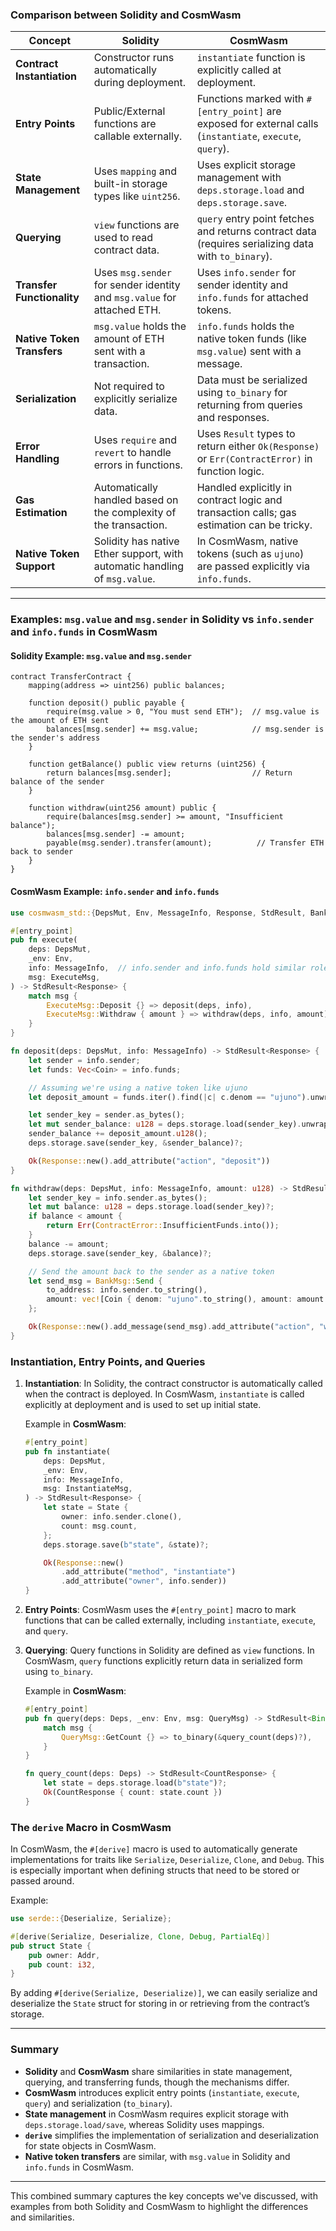 ### **Comparison between Solidity and CosmWasm**

| **Concept**                | **Solidity**                                                                                         | **CosmWasm**                                                                                   |
|----------------------------|------------------------------------------------------------------------------------------------------|------------------------------------------------------------------------------------------------|
| **Contract Instantiation**  | Constructor runs automatically during deployment.                                                    | `instantiate` function is explicitly called at deployment.                                      |
| **Entry Points**            | Public/External functions are callable externally.                                                   | Functions marked with `#[entry_point]` are exposed for external calls (`instantiate`, `execute`, `query`).|
| **State Management**        | Uses `mapping` and built-in storage types like `uint256`.                                             | Uses explicit storage management with `deps.storage.load` and `deps.storage.save`.              |
| **Querying**                | `view` functions are used to read contract data.                                                     | `query` entry point fetches and returns contract data (requires serializing data with `to_binary`). |
| **Transfer Functionality**  | Uses `msg.sender` for sender identity and `msg.value` for attached ETH.                              | Uses `info.sender` for sender identity and `info.funds` for attached tokens.                    |
| **Native Token Transfers**  | `msg.value` holds the amount of ETH sent with a transaction.                                         | `info.funds` holds the native token funds (like `msg.value`) sent with a message.               |
| **Serialization**           | Not required to explicitly serialize data.                                                           | Data must be serialized using `to_binary` for returning from queries and responses.             |
| **Error Handling**          | Uses `require` and `revert` to handle errors in functions.                                           | Uses `Result` types to return either `Ok(Response)` or `Err(ContractError)` in function logic.  |
| **Gas Estimation**          | Automatically handled based on the complexity of the transaction.                                    | Handled explicitly in contract logic and transaction calls; gas estimation can be tricky.       |
| **Native Token Support**    | Solidity has native Ether support, with automatic handling of `msg.value`.                           | In CosmWasm, native tokens (such as `ujuno`) are passed explicitly via `info.funds`.            |

---

### **Examples: `msg.value` and `msg.sender` in Solidity vs `info.sender` and `info.funds` in CosmWasm**

#### **Solidity Example: `msg.value` and `msg.sender`**
```solidity
contract TransferContract {
    mapping(address => uint256) public balances;

    function deposit() public payable {
        require(msg.value > 0, "You must send ETH");  // msg.value is the amount of ETH sent
        balances[msg.sender] += msg.value;            // msg.sender is the sender's address
    }

    function getBalance() public view returns (uint256) {
        return balances[msg.sender];                  // Return balance of the sender
    }

    function withdraw(uint256 amount) public {
        require(balances[msg.sender] >= amount, "Insufficient balance");
        balances[msg.sender] -= amount;
        payable(msg.sender).transfer(amount);          // Transfer ETH back to sender
    }
}
```

#### **CosmWasm Example: `info.sender` and `info.funds`**
```rust
use cosmwasm_std::{DepsMut, Env, MessageInfo, Response, StdResult, BankMsg, Coin};

#[entry_point]
pub fn execute(
    deps: DepsMut,
    _env: Env,
    info: MessageInfo,  // info.sender and info.funds hold similar roles as msg.sender and msg.value
    msg: ExecuteMsg,
) -> StdResult<Response> {
    match msg {
        ExecuteMsg::Deposit {} => deposit(deps, info),
        ExecuteMsg::Withdraw { amount } => withdraw(deps, info, amount),
    }
}

fn deposit(deps: DepsMut, info: MessageInfo) -> StdResult<Response> {
    let sender = info.sender;
    let funds: Vec<Coin> = info.funds;

    // Assuming we're using a native token like ujuno
    let deposit_amount = funds.iter().find(|c| c.denom == "ujuno").unwrap().amount;

    let sender_key = sender.as_bytes();
    let mut sender_balance: u128 = deps.storage.load(sender_key).unwrap_or(0);
    sender_balance += deposit_amount.u128();
    deps.storage.save(sender_key, &sender_balance)?;

    Ok(Response::new().add_attribute("action", "deposit"))
}

fn withdraw(deps: DepsMut, info: MessageInfo, amount: u128) -> StdResult<Response> {
    let sender_key = info.sender.as_bytes();
    let mut balance: u128 = deps.storage.load(sender_key)?;
    if balance < amount {
        return Err(ContractError::InsufficientFunds.into());
    }
    balance -= amount;
    deps.storage.save(sender_key, &balance)?;

    // Send the amount back to the sender as a native token
    let send_msg = BankMsg::Send {
        to_address: info.sender.to_string(),
        amount: vec![Coin { denom: "ujuno".to_string(), amount: amount.into() }],
    };

    Ok(Response::new().add_message(send_msg).add_attribute("action", "withdraw"))
}
```

### **Instantiation, Entry Points, and Queries**

1. **Instantiation**: In Solidity, the contract constructor is automatically called when the contract is deployed. In CosmWasm, `instantiate` is called explicitly at deployment and is used to set up initial state.
   
   Example in **CosmWasm**:
   ```rust
   #[entry_point]
   pub fn instantiate(
       deps: DepsMut,
       _env: Env,
       info: MessageInfo,
       msg: InstantiateMsg,
   ) -> StdResult<Response> {
       let state = State {
           owner: info.sender.clone(),
           count: msg.count,
       };
       deps.storage.save(b"state", &state)?;

       Ok(Response::new()
           .add_attribute("method", "instantiate")
           .add_attribute("owner", info.sender))
   }
   ```

2. **Entry Points**: CosmWasm uses the `#[entry_point]` macro to mark functions that can be called externally, including `instantiate`, `execute`, and `query`.

3. **Querying**: Query functions in Solidity are defined as `view` functions. In CosmWasm, `query` functions explicitly return data in serialized form using `to_binary`.

   Example in **CosmWasm**:
   ```rust
   #[entry_point]
   pub fn query(deps: Deps, _env: Env, msg: QueryMsg) -> StdResult<Binary> {
       match msg {
           QueryMsg::GetCount {} => to_binary(&query_count(deps)?),
       }
   }

   fn query_count(deps: Deps) -> StdResult<CountResponse> {
       let state = deps.storage.load(b"state")?;
       Ok(CountResponse { count: state.count })
   }
   ```

### **The `derive` Macro in CosmWasm**

In CosmWasm, the `#[derive]` macro is used to automatically generate implementations for traits like `Serialize`, `Deserialize`, `Clone`, and `Debug`. This is especially important when defining structs that need to be stored or passed around.

Example:
```rust
use serde::{Deserialize, Serialize};

#[derive(Serialize, Deserialize, Clone, Debug, PartialEq)]
pub struct State {
    pub owner: Addr,
    pub count: i32,
}
```
By adding `#[derive(Serialize, Deserialize)]`, we can easily serialize and deserialize the `State` struct for storing in or retrieving from the contract’s storage.

---

### **Summary**

- **Solidity** and **CosmWasm** share similarities in state management, querying, and transferring funds, though the mechanisms differ.
- **CosmWasm** introduces explicit entry points (`instantiate`, `execute`, `query`) and serialization (`to_binary`).
- **State management** in CosmWasm requires explicit storage with `deps.storage.load/save`, whereas Solidity uses mappings.
- **`derive`** simplifies the implementation of serialization and deserialization for state objects in CosmWasm.
- **Native token transfers** are similar, with `msg.value` in Solidity and `info.funds` in CosmWasm.

---

This combined summary captures the key concepts we've discussed, with examples from both Solidity and CosmWasm to highlight the differences and similarities.
